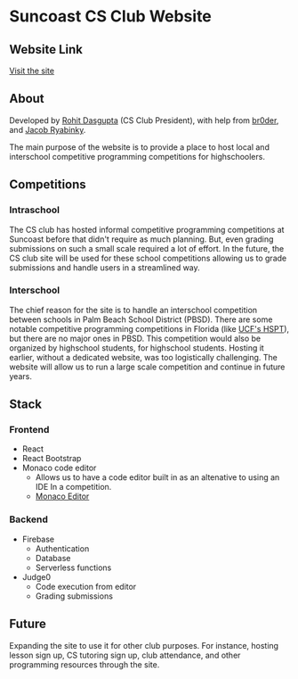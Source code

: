 # Suncoast CS Club Website
## Website Link
[Visit the site](https://competition-submission-app.firebaseapp.com/)

## About
Developed by [Rohit Dasgupta](https://github.com/rdg922) (CS Club President), with help from [br0der](https://github.com/br0der), and [Jacob Ryabinky](https://github.com/hydrol0x). 

The main purpose of the website is to provide a place to host local and interschool competitive programming competitions for highschoolers. 

## Competitions

### Intraschool
The CS club has hosted informal competitive programming competitions at Suncoast before that didn't require as much planning. But, even grading submissions on such a small scale required a lot of effort. In the future, the CS club site will be used for these school competitions allowing us to grade submissions and handle users in a streamlined way. 

### Interschool
The chief reason for the site is to handle an interschool competition between schools in Palm Beach School District (PBSD). There are some notable competitive programming competitions in Florida (like [UCF's HSPT](https://hspt.ucfprogrammingteam.org/)), but there are no major ones in PBSD. This competition would also be organized by highschool students, for highschool students. Hosting it earlier, without a dedicated website, was too logistically challenging. The website will allow us to run a large scale competition and continue in future years.

## Stack
### Frontend
- React
- React Bootstrap
- Monaco code editor
    - Allows us to have a code editor built in as an altenative to using an IDE In a competition.
    - [Monaco Editor](https://microsoft.github.io/monaco-editor/)
### Backend
- Firebase
    - Authentication 
    - Database 
    - Serverless functions 
- Judge0 
    - Code execution from editor
    - Grading submissions

## Future
Expanding the site to use it for other club purposes. For instance, hosting lesson sign up, CS tutoring sign up, club attendance, and other programming resources through the site.